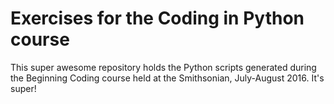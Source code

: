 # Exercises for the Coding in Python course

This super awesome repository holds the Python scripts generated during the Beginning Coding course held at the Smithsonian, July-August 2016. It's super!